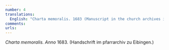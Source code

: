 ```yaml
---
number: 4
translations:
  English: "Charta memoralis. 1683 (Manuscript in the church archives in Eibingen.) [Trans. J. Docking]"
comments:
urls:
---
```


<em>Charta memoralis. Anno</em> 1683. (Handschrift im pfarrarchiv zu Eibingen.) 
